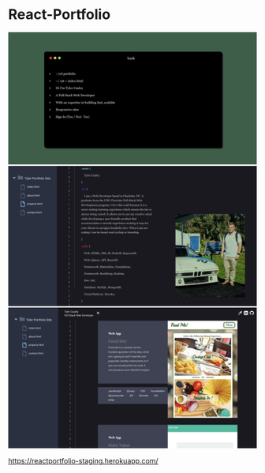 # React-Portfolio



<img src="./src/images/Screenshot.jpg" alt="sc1"/>
<img src="./src/images/Screenshot2.jpg" alt="sc2"/>
<img src="./src/images/Screenshot3.jpg" alt="sc3"/>


https://reactportfolio-staging.herokuapp.com/